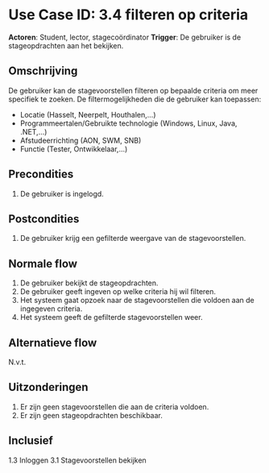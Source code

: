 # Use Case ID: 3.4 filteren op criteria

**Actoren**: Student, lector, stagecoördinator
**Trigger**: De gebruiker is de stageopdrachten aan het bekijken.

## Omschrijving

De gebruiker kan de stagevoorstellen filteren op bepaalde criteria om meer specifiek te zoeken.
De filtermogelijkheden die de gebruiker kan toepassen:
* Locatie (Hasselt, Neerpelt, Houthalen,...)
* Programmeertalen/Gebruikte technologie (Windows, Linux, Java, .NET,...)
* Afstudeerrichting (AON, SWM, SNB)
* Functie (Tester, Ontwikkelaar,...)

## Precondities

1. De gebruiker is ingelogd.

## Postcondities

1. De gebruiker krijg een gefilterde weergave van de stagevoorstellen.

## Normale flow

1. De gebruiker bekijkt de stageopdrachten.
2. De gebruiker geeft ingeven op welke criteria hij wil filteren.
3. Het systeem gaat opzoek naar de stagevoorstellen die voldoen aan de ingegeven criteria.
4. Het systeem geeft de gefilterde stagevoorstellen weer.


## Alternatieve flow

N.v.t.

## Uitzonderingen

1. Er zijn geen stagevoorstellen die aan de criteria voldoen.
2. Er zijn geen stageopdrachten beschikbaar.

## Inclusief

1.3 Inloggen
3.1 Stagevoorstellen bekijken
